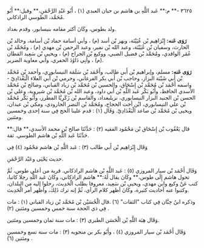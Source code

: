 ٣٦٢٥ -** م:** عَبد اللَّهِ بن هاشم بن حيان العبدي (١) ، أَبُو عَبْدِ الرَّحْمَنِ،** وقيل:** أَبُو مُحَمَّد، الطوسي الراذكاني.

ولد بطوس، وكَانَ أكثر مقامه بنيسابور، وقدم بغداد.

**رَوَى عَنه:** إِبْرَاهِيم بْن عُيَيْنَة، وبهز بْن أسد (م) ، وأبي أسامة حماد بْن أسامة، وخالد بْن الحارث، وسفيان بْن عُيَيْنَة، وعبد الله بْن نمير، وعبد الرحمن بْن مهدي (م) ، ومُحَمَّد بْن عُمَر الواقدي، ومُحَمَّد بْن فضيل الضبي، ووكيع بْن الجراح (م) ، ويحيى بْن سَعِيد القطان (م) ، وأَبِي دَاوُدَ الحفري، وأبي معاوية الضرير.

**رَوَى عَنه:** مسلم، وإبراهيم بْن أَبي طالب، وأَحْمَد بْن سَلَمَة النيسابوري، وأحمد بْن مُحَمَّد بْن أَبي شَيْبَة البزاز، وحاجب بْن أَبي بكر الفرغاني، وحرمي بْن أَبي العلاء الْبَغْدَادِيّ - واسمه أَحْمَد بْن مُحَمَّد بْن إِسْحَاق، والحسين بْن مُحَمَّد بْن زياد القباني، وصالح بْن مُحَمَّد الأسدي الحافظ، وأَبُو بَكْر عَبد اللَّهِ بْن أَبي داود، وعبد الله بْن مُحَمَّد بْن شيروية، وعلي بْن الحسن بْن الجنيد البزار النيسابوري، نزيلبغداد، والقاسم بْن زَكَرِيَّا المطرز، وأَبُو بَكْر مُحَمَّد بْن علي النيسابوري، ابْن أخت الحجاج، ومُحَمَّد بْن النضر الجارودي، ومكي بْن عبدان، ويحيى بْن مُحَمَّد بْن صاعد الْبَغْدَادِيّ. وَقَال (١) : قدم علينا الحج فِي سنة إحدى وخمسين ومئتين.

قال يَعْقُوب بْن إِسْحَاق بْن مَحْمُود الفقيه (٢) : حَدَّثَنَا صالح بْن محمد الأسدي،** قال:** حَدَّثَنَا عَبد اللَّهِ بْن هاشم الطوسي. ثقة.

وَقَال إِبْرَاهِيم بْن أَبي طالب (٣) : عَبد اللَّهِ بْن هاشم مَحْمُود (٤) فِي

حديث يَحْيَى وعَبْد الرَّحْمَنِ.

وَقَال أَحْمَد بْن سيار المروزي (٥) : عَبد اللَّهِ بْن هاشم الراذكاني. قرية من أعلي طوس، ثُمَّ تحول هاشم إِلَى طوس،** وكَانَ يقال لَهُ:** هاشم الراذكاني، وكَانَ عَبد اللَّهِ رجلا كاتبا، كتب عَنْ وكيع وابن مهدي، ويحيى بْن سَعِيد، معروفا بطلب الْحَدِيث، رحلوا إليه من البلدان، وكتبوا عنه أحاديث كثيرة، وكَانَ أظهر كلام الرأي، ثُمَّ إنه ترك ذَلِكَ، وأظهر أمر الْحَدِيث.

وذكره ابنُ حِبَّان فِي كتاب "الثقات" (٦) .قال الْحُسَيْن بْن مُحَمَّد بْن زياد القباني (١) : مات فِي ذي الحجة سنة خمس وخمسين ومئتين (٢) .

وَقَال هِبَة اللَّهِ بْن الْحَسَن الطبري (٣) : مات سنة ثمان وخمسين ومئتين.

وَقَال أَحْمَد بْن سيار المروزي (٤) ، وأَبُو بكر بن منجويه (٣) : مات سنة تسع وخمسين ومئتين (٦) .
